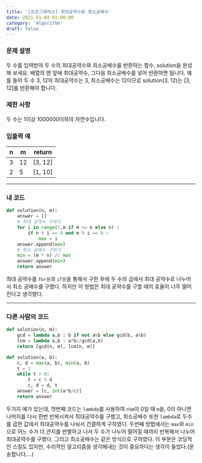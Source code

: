 ```yaml
---
title: '[프로그래머스] 최대공약수와 최소공배수'
date: 2021-01-04 01:00:00
category: 'Algorithm'
draft: false
---
```

### 문제 설명
두 수를 입력받아 두 수의 최대공약수와 최소공배수를 반환하는 함수, solution을 완성해 보세요. 배열의 맨 앞에 최대공약수, 그다음 최소공배수를 넣어 반환하면 됩니다. 예를 들어 두 수 3, 12의 최대공약수는 3, 최소공배수는 12이므로 solution(3, 12)는 [3, 12]를 반환해야 합니다.


### 제한 사항
두 수는 1이상 1000000이하의 자연수입니다.


### 입출력 예
|n	|m	|return|
|---|---|---|
|3	|12	|[3, 12]|
|2	|5	|[1, 10]|
---


###  내 코드 
```python
def solution(n, m):
    answer = []
    # 최대 공약수 구하기
    for i in range(1,m if m >= n else n) :
        if n % i == 0 and m % i == 0 :
            max = i
    answer.append(max)
    # 최소 공배수 구하기
    min = (m * n) // max
    answer.append(min)
    return answer
```
최대 공약수를 `for문`과 `if문`을 통해서 구한 후에 두 수의 곱에서 최대 공약수로 나누어서 최소 공배수를 구했다. 하지만 이 방법은 최대 공약수를 구할 때의 효율이 너무 떨어진다고 생각했다. 


---


### 다른 사람의 코드
```python
def solution(n, m):
    gcd = lambda a,b : b if not a%b else gcd(b, a%b)
    lcm = lambda a,b : a*b//gcd(a,b)
    return [gcd(n, m), lcm(n, m)]

def solution(a, b):
    c, d = max(a, b), min(a, b)
    t = 1
    while t > 0:
        t = c % d
        c, d = d, t
    answer = [c, int(a*b/c)]
    return answer
```
두가지 예가 있는데, 첫번째 코드는 `lambda`를 사용하여 `n%m`이 0일 때 `m`을, 0이 아니면 나머지를 다시 한번 반복시켜서 최대공약수를 구했고, 최소공배수 또한 `lambda`로 두수를 곱한 값에서 최대공약수를 나눠서 간결하게 구하였다. 두번째 방법에서는 `max`와 `min`으로 어느 수가 더 큰지를 판별하고 나서 두 수가 나누어 떨어질 때까지 반복해서 나누어 최대공약수를 구했다. 그리고 최소공배수는 같은 방식으로 구하였다. 이 부분은 코딩적인 스킬도 있지만, 수리적인 알고리즘을 생각해내는 것이 중요하다는 생각이 들었다.(문송합니다....)